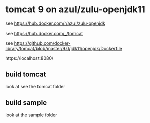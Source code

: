 # tomcat 9 on azul/zulu-openjdk11

see https://hub.docker.com/r/azul/zulu-openjdk

see https://hub.docker.com/_/tomcat

see https://github.com/docker-library/tomcat/blob/master/9.0/jdk11/openjdk/Dockerfile

https://localhost:8080/

## build tomcat

look at see the tomcat folder

## build sample

look at the sample folder
